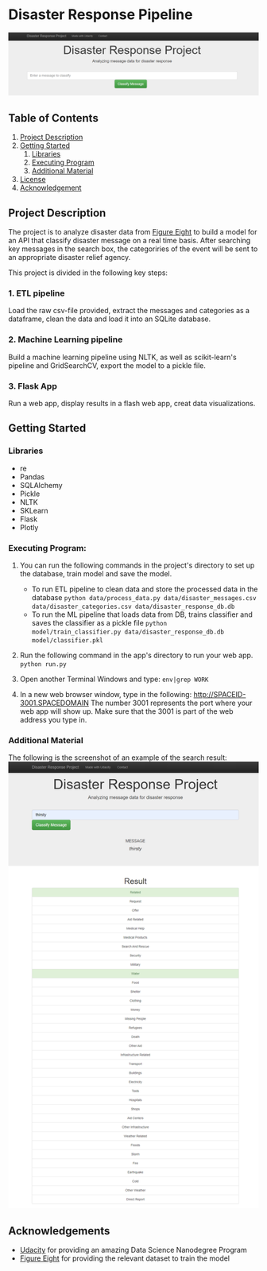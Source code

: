 # Disaster Response Pipeline
![Intro Pic](screenshots/search_box.png)

## Table of Contents
1. [Project Description](#description)
2. [Getting Started](#getting_started)
	1. [Libraries](#Libraries)
	2. [Executing Program](#execution)
	3. [Additional Material](#material)
3. [License](#license)
4. [Acknowledgement](#acknowledgement)


## Project Description
The project is to analyze disaster data from [Figure Eight](https://www.figure-eight.com/) to build a model for an API that classify disaster message on a real time basis. After searching key messages in the search box, the categoriries of the event will be sent to an appropriate disaster relief agency. 

This project is divided in the following key steps: 

### 1. ETL pipeline
Load the raw csv-file provided, extract the messages and categories as a dataframe, clean the data and load it into an SQLite database.
### 2. Machine Learning pipeline
Build a machine learning pipeline using NLTK, as well as scikit-learn's pipeline and GridSearchCV, export the model to a pickle file.
### 3. Flask App
Run a web app, display results in a flash web app, creat data visualizations.

## Getting Started

### Libraries 
- re
- Pandas
- SQLAlchemy
- Pickle
- NLTK
- SKLearn
- Flask
- Plotly

### Executing Program:
1. You can run the following commands in the project's directory to set up the database, train model and save the model.

    - To run ETL pipeline to clean data and store the processed data in the database
        `python data/process_data.py data/disaster_messages.csv data/disaster_categories.csv data/disaster_response_db.db`
    - To run the ML pipeline that loads data from DB, trains classifier and saves the classifier as a pickle file
        `python model/train_classifier.py data/disaster_response_db.db model/classifier.pkl`

2. Run the following command in the app's directory to run your web app.
    `python run.py`

3. Open another Terminal Windows and type:
     `env|grep WORK`
4. In a new web browser window, type in the following:
     http://SPACEID-3001.SPACEDOMAIN
  The number 3001 represents the port where your web app will show up. Make sure that the 3001 is part of the web address you type in.
  
 ### Additional Material
 
 The following is the screenshot of an example of the search result:
![Intro Pic](screenshots/example_of_search_result.png)
 
 ## Acknowledgements

* [Udacity](https://www.udacity.com/) for providing an amazing Data Science Nanodegree Program
* [Figure Eight](https://www.figure-eight.com/) for providing the relevant dataset to train the model
 

